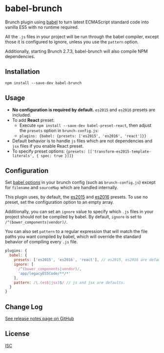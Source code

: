 babel-brunch
===========
Brunch plugin using [babel](https://github.com/babel/babel) to turn latest
ECMAScript standard code into vanilla ES5 with no runtime required.

All the `.js` files in your project will be run through the babel compiler,
except those it is configured to ignore, unless you use the `pattern` option.

Additionally, starting Brunch 2.7.3, babel-brunch will also compile NPM dependencies.

Installation
------------
`npm install --save-dev babel-brunch`

Usage
-----

- **No configuration is required by default.** `es2015` and `es2016` presets are included.
- To add **React** preset:
    - Execute `npm install --save-dev babel-preset-react`, then adjust the `presets` option in `brunch-config.js`:
    - `plugins: {babel: {presets: ['es2015', 'es2016', 'react']}}`
- Default behavior is to handle `js` files which are not dependencies and `jsx` files if you enable React preset.
- To specify preset options: `{presets: [['transform-es2015-template-literals', { spec: true }]]}`

Configuration
-------------

Set [babel options](https://babeljs.io/docs/usage/options) in your brunch
config (such as `brunch-config.js`) except for `filename` and `sourceMap`
which are handled internally.

This plugin uses, by default, the
[es2015](https://babeljs.io/docs/plugins/preset-es2015/) and
[es2016](https://babeljs.io/docs/plugins/preset-es2016/) presets. To use no
preset, set the configuration option to an empty array.

Additionally, you can set an `ignore` value to specify which `.js` files in
your project should not be compiled by babel. By default, `ignore` is set to
`/^(bower_components|vendor)/`.

You can also set `pattern` to a regular expression that will match the file
paths you want compiled by babel, which will override the standard behavior of
compiling every `.js` file.

```js
plugins: {
  babel: {
    presets: ['es2015', 'es2016', 'react'], // es2015, es2016 are defaults
    ignore: [
      /^(bower_components|vendor)/,
      'app/legacyES5Code/**/*'
    ],
    pattern: /\.(es6|jsx)$/ // js and jsx are defaults.
  }
}
```

Change Log
----------
[See release notes page on GitHub](https://github.com/babel/babel-brunch/releases)

License
-------
[ISC](https://raw.github.com/babel/babel-brunch/master/LICENSE)

